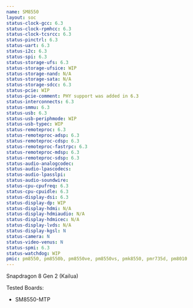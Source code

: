 ```yaml
---
name: SM8550
layout: soc
status-clock-gcc: 6.3
status-clock-rpmhcc: 6.3
status-clock-tcsrcc: 6.3
status-pinctrl: 6.3
status-uart: 6.3
status-i2c: 6.3
status-spi: 6.3
status-storage-ufs: 6.3
status-storage-ufsice: WIP
status-storage-nand: N/A
status-storage-sata: N/A
status-storage-sdcc: 6.3
status-pcie: WIP
status-pcie-comment: PHY support was added in 6.3
status-interconnects: 6.3
status-smmu: 6.3
status-usb: 6.3
status-usb-periphmode: WIP
status-usb-typec: WIP
status-remoteproc: 6.3
status-remoteproc-adsp: 6.3
status-remoteproc-cdsp: 6.3
status-remoteproc-fastrpc: 6.3
status-remoteproc-mdsp: 6.3
status-remoteproc-sdsp: 6.3
status-audio-analogcodec:
status-audio-lpascodecs:
status-audio-lpasslpi:
status-audio-soundwire:
status-cpu-cpufreq: 6.3
status-cpu-cpuidle: 6.3
status-display-dsi: 6.3
status-display-dp: WIP
status-display-hdmi: N/A
status-display-hdmiaudio: N/A
status-display-hdmicec: N/A
status-display-lvds: N/A
status-display-kgsl: N
status-camera: N
status-video-venus: N
status-spmi: 6.3
status-watchdog: WIP
pmic: pm8550, pm8550b, pm8550ve, pm8550vs, pmk8550, pmr735d, pm8010
---
```

Snapdragon 8 Gen 2 (Kailua)

Tested Boards:
- SM8550-MTP
